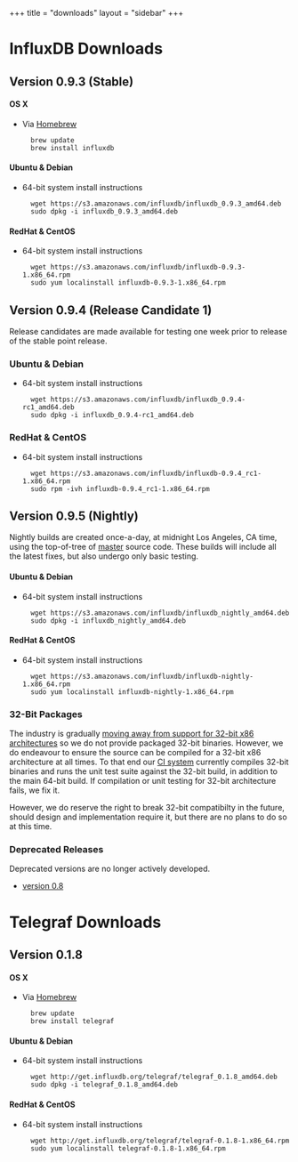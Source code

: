 +++
title = "downloads"
layout = "sidebar"
+++
# InfluxDB Downloads

## Version 0.9.3 (Stable)

#### OS X

- Via [Homebrew](http://brew.sh/)

		brew update
		brew install influxdb

#### Ubuntu & Debian

- 64-bit system install instructions

		wget https://s3.amazonaws.com/influxdb/influxdb_0.9.3_amd64.deb
		sudo dpkg -i influxdb_0.9.3_amd64.deb

#### RedHat & CentOS

- 64-bit system install instructions

		wget https://s3.amazonaws.com/influxdb/influxdb-0.9.3-1.x86_64.rpm
		sudo yum localinstall influxdb-0.9.3-1.x86_64.rpm

## Version 0.9.4 (Release Candidate 1)
Release candidates are made available for testing one week prior to release of the stable point release.

### Ubuntu & Debian

- 64-bit system install instructions

        wget https://s3.amazonaws.com/influxdb/influxdb_0.9.4-rc1_amd64.deb
        sudo dpkg -i influxdb_0.9.4-rc1_amd64.deb

### RedHat & CentOS

- 64-bit system install instructions

        wget https://s3.amazonaws.com/influxdb/influxdb-0.9.4_rc1-1.x86_64.rpm
        sudo rpm -ivh influxdb-0.9.4_rc1-1.x86_64.rpm

## Version 0.9.5 (Nightly)
Nightly builds are created once-a-day, at midnight Los Angeles, CA time, using the top-of-tree of [master](https://github.com/influxdb/influxdb/tree/master) source code. These builds will include all the latest fixes, but also undergo only basic testing.

#### Ubuntu & Debian

- 64-bit system install instructions

        wget https://s3.amazonaws.com/influxdb/influxdb_nightly_amd64.deb
        sudo dpkg -i influxdb_nightly_amd64.deb

#### RedHat & CentOS

- 64-bit system install instructions

        wget https://s3.amazonaws.com/influxdb/influxdb-nightly-1.x86_64.rpm
        sudo yum localinstall influxdb-nightly-1.x86_64.rpm


### 32-Bit Packages
The industry is gradually [moving away from support for 32-bit x86 architectures](https://golang.org/doc/go1.5) so we do not provide packaged 32-bit binaries. However, we do endeavour to ensure the source can be compiled for a 32-bit x86 architecture at all times. To that end our [CI system](https://circleci.com/gh/influxdb/influxdb/tree/master) currently compiles 32-bit binaries and runs the unit test suite against the 32-bit build, in addition to the main 64-bit build. If compilation or unit testing for 32-bit architecture fails, we fix it.

However, we do reserve the right to break 32-bit compatibilty in the future, should design and implementation require it, but there are no plans to do so at this time.

### Deprecated Releases

Deprecated versions are no longer actively developed.

- [version 0.8](/docs/v0.8/introduction/installation.html)


# Telegraf Downloads

## Version 0.1.8

#### OS X

- Via [Homebrew](http://brew.sh/)

		brew update
		brew install telegraf

#### Ubuntu & Debian

- 64-bit system install instructions

		wget http://get.influxdb.org/telegraf/telegraf_0.1.8_amd64.deb
		sudo dpkg -i telegraf_0.1.8_amd64.deb

#### RedHat & CentOS

- 64-bit system install instructions

		wget http://get.influxdb.org/telegraf/telegraf-0.1.8-1.x86_64.rpm
		sudo yum localinstall telegraf-0.1.8-1.x86_64.rpm

